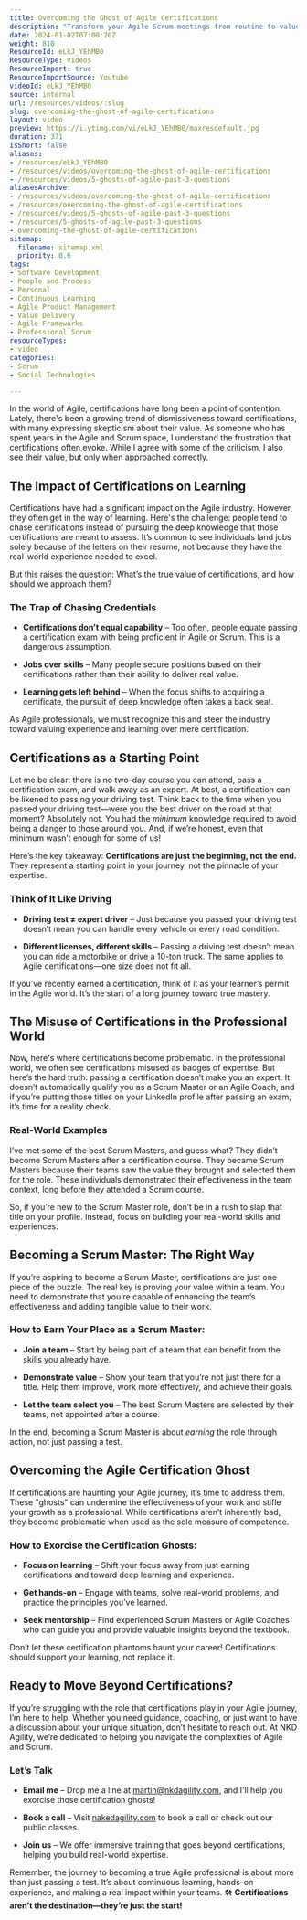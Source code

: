 ```yaml
---
title: Overcoming the Ghost of Agile Certifications
description: "Transform your Agile Scrum meetings from routine to value-driven! Discover strategies to boost productivity and avoid the ghosts of Agile past. \U0001F31F"
date: 2024-01-02T07:00:20Z
weight: 810
ResourceId: eLkJ_YEhMB0
ResourceType: videos
ResourceImport: true
ResourceImportSource: Youtube
videoId: eLkJ_YEhMB0
source: internal
url: /resources/videos/:slug
slug: overcoming-the-ghost-of-agile-certifications
layout: video
preview: https://i.ytimg.com/vi/eLkJ_YEhMB0/maxresdefault.jpg
duration: 371
isShort: false
aliases:
- /resources/eLkJ_YEhMB0
- /resources/videos/overcoming-the-ghost-of-agile-certifications
- /resources/videos/5-ghosts-of-agile-past-3-questions
aliasesArchive:
- /resources/videos/overcoming-the-ghost-of-agile-certifications
- /resources/overcoming-the-ghost-of-agile-certifications
- /resources/videos/5-ghosts-of-agile-past-3-questions
- /resources/5-ghosts-of-agile-past-3-questions
- overcoming-the-ghost-of-agile-certifications
sitemap:
  filename: sitemap.xml
  priority: 0.6
tags:
- Software Development
- People and Process
- Personal
- Continuous Learning
- Agile Product Management
- Value Delivery
- Agile Frameworks
- Professional Scrum
resourceTypes:
- video
categories:
- Scrum
- Social Technologies

---
```

In the world of Agile, certifications have long been a point of contention. Lately, there's been a growing trend of dismissiveness toward certifications, with many expressing skepticism about their value. As someone who has spent years in the Agile and Scrum space, I understand the frustration that certifications often evoke. While I agree with some of the criticism, I also see their value, but only when approached correctly.

## **The Impact of Certifications on Learning**

Certifications have had a significant impact on the Agile industry. However, they often get in the way of learning. Here's the challenge: people tend to chase certifications instead of pursuing the deep knowledge that those certifications are meant to assess. It’s common to see individuals land jobs solely because of the letters on their resume, not because they have the real-world experience needed to excel.

But this raises the question: What’s the true value of certifications, and how should we approach them?

### **The Trap of Chasing Credentials**

- **Certifications don’t equal capability** – Too often, people equate passing a certification exam with being proficient in Agile or Scrum. This is a dangerous assumption.

- **Jobs over skills** – Many people secure positions based on their certifications rather than their ability to deliver real value.

- **Learning gets left behind** – When the focus shifts to acquiring a certificate, the pursuit of deep knowledge often takes a back seat.

As Agile professionals, we must recognize this and steer the industry toward valuing experience and learning over mere certification.

## **Certifications as a Starting Point**

Let me be clear: there is no two-day course you can attend, pass a certification exam, and walk away as an expert. At best, a certification can be likened to passing your driving test. Think back to the time when you passed your driving test—were you the best driver on the road at that moment? Absolutely not. You had the _minimum_ knowledge required to avoid being a danger to those around you. And, if we’re honest, even that minimum wasn’t enough for some of us!

Here’s the key takeaway: **Certifications are just the beginning, not the end.** They represent a starting point in your journey, not the pinnacle of your expertise.

### **Think of It Like Driving**

- **Driving test ≠ expert driver** – Just because you passed your driving test doesn’t mean you can handle every vehicle or every road condition.

- **Different licenses, different skills** – Passing a driving test doesn’t mean you can ride a motorbike or drive a 10-ton truck. The same applies to Agile certifications—one size does not fit all.

If you’ve recently earned a certification, think of it as your learner’s permit in the Agile world. It’s the start of a long journey toward true mastery.

## **The Misuse of Certifications in the Professional World**

Now, here's where certifications become problematic. In the professional world, we often see certifications misused as badges of expertise. But here’s the hard truth: passing a certification doesn’t make you an expert. It doesn’t automatically qualify you as a Scrum Master or an Agile Coach, and if you’re putting those titles on your LinkedIn profile after passing an exam, it’s time for a reality check.

### **Real-World Examples**

I’ve met some of the best Scrum Masters, and guess what? They didn’t become Scrum Masters after a certification course. They became Scrum Masters because their teams saw the value they brought and selected them for the role. These individuals demonstrated their effectiveness in the team context, long before they attended a Scrum course.

So, if you’re new to the Scrum Master role, don’t be in a rush to slap that title on your profile. Instead, focus on building your real-world skills and experiences.

## **Becoming a Scrum Master: The Right Way**

If you’re aspiring to become a Scrum Master, certifications are just one piece of the puzzle. The real key is proving your value within a team. You need to demonstrate that you’re capable of enhancing the team’s effectiveness and adding tangible value to their work.

### **How to Earn Your Place as a Scrum Master:**

- **Join a team** – Start by being part of a team that can benefit from the skills you already have.

- **Demonstrate value** – Show your team that you’re not just there for a title. Help them improve, work more effectively, and achieve their goals.

- **Let the team select you** – The best Scrum Masters are selected by their teams, not appointed after a course.

In the end, becoming a Scrum Master is about _earning_ the role through action, not just passing a test.

## **Overcoming the Agile Certification Ghost**

If certifications are haunting your Agile journey, it’s time to address them. These "ghosts" can undermine the effectiveness of your work and stifle your growth as a professional. While certifications aren’t inherently bad, they become problematic when used as the sole measure of competence.

### **How to Exorcise the Certification Ghosts:**

- **Focus on learning** – Shift your focus away from just earning certifications and toward deep learning and experience.

- **Get hands-on** – Engage with teams, solve real-world problems, and practice the principles you’ve learned.

- **Seek mentorship** – Find experienced Scrum Masters or Agile Coaches who can guide you and provide valuable insights beyond the textbook.

Don’t let these certification phantoms haunt your career! Certifications should support your learning, not replace it.

## **Ready to Move Beyond Certifications?**

If you’re struggling with the role that certifications play in your Agile journey, I’m here to help. Whether you need guidance, coaching, or just want to have a discussion about your unique situation, don’t hesitate to reach out. At NKD Agility, we’re dedicated to helping you navigate the complexities of Agile and Scrum.

### **Let’s Talk**

- **Email me** – Drop me a line at martin@nkdagility.com, and I’ll help you exorcise those certification ghosts!

- **Book a call** – Visit [nakedagility.com](http://nakedagility.com) to book a call or check out our public classes.

- **Join us** – We offer immersive training that goes beyond certifications, helping you build real-world expertise.

Remember, the journey to becoming a true Agile professional is about more than just passing a test. It’s about continuous learning, hands-on experience, and making a real impact within your teams. 🛠️ **Certifications aren’t the destination—they’re just the start!**
